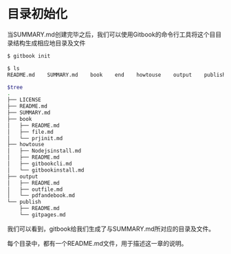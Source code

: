 # 目录初始化
当SUMMARY.md创建完毕之后，我们可以使用Gitbook的命令行工具将这个目目录结构生成相应地目录及文件

```bash
$ gitbook init

$ ls
README.md    SUMMARY.md    book    end    howtouse    output    publish

$tree
.
├── LICENSE
├── README.md
├── SUMMARY.md
├── book
│   ├── README.md
│   ├── file.md
│   └── prjinit.md
├── howtouse
│   ├── Nodejsinstall.md
│   ├── README.md
│   ├── gitbookcli.md
│   └── gitbookinstall.md
├── output
│   ├── README.md
│   ├── outfile.md
│   └── pdfandebook.md
└── publish
    ├── README.md
    └── gitpages.md
```
我们可以看到，gitbook给我们生成了与SUMMARY.md所对应的目录及文件。

每个目录中，都有一个README.md文件，用于描述这一章的说明。